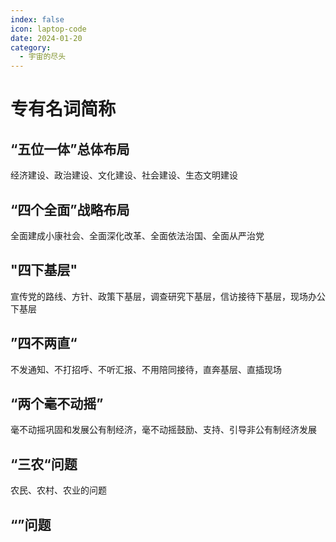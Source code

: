 ```yaml
---
index: false
icon: laptop-code
date: 2024-01-20
category:
  - 宇宙的尽头
---
```


# 专有名词简称

## “五位一体”总体布局

经济建设、政治建设、文化建设、社会建设、生态文明建设

## “四个全面”战略布局

全面建成小康社会、全面深化改革、全面依法治国、全面从严治党

## "四下基层"

宣传党的路线、方针、政策下基层，调查研究下基层，信访接待下基层，现场办公下基层

## ”四不两直“

不发通知、不打招呼、不听汇报、不用陪同接待，直奔基层、直插现场

## “两个毫不动摇”

毫不动摇巩固和发展公有制经济，毫不动摇鼓励、支持、引导非公有制经济发展

## “三农“问题

农民、农村、农业的问题

## “”问题
